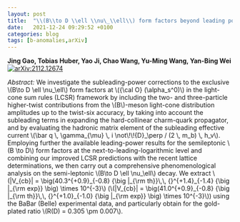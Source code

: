 ```yaml
---
layout: post
title:  "\\(B\\to D \\ell \\nu\_\\ell\\) form factors beyond leading power and extraction of \\(|V\_{cb}|\\) and \\(R(D)\\)"
date:   2021-12-24 09:29:52 +0100
categories: blog
tags: [b-anomalies,arXiv]
---
```


 **Jing Gao, Tobias Huber, Yao Ji, Chao Wang, Yu-Ming Wang, Yan-Bing Wei**
[![arXiv:2112.12674](https://img.shields.io/badge/arXiv-2112.12674-00ff00)](https://arxiv.org/abs/2112.12674)

*Abstract:*
We investigate the subleading-power corrections to the exclusive \\(B\\to D \\ell \\nu\_\\ell\\) form factors at \\({\\cal O} (\\alpha\_s^0)\\) in the light-cone sum rules (LCSR) framework by including the two- and three-particle higher-twist contributions from the \\(B\\)-meson light-cone distribution amplitudes up to the twist-six accuracy, by taking into account the subleading terms in expanding the hard-collinear charm-quark propagator, and by evaluating the hadronic matrix element of the subleading effective current \\(\\bar q \\, \\gamma\_{\\mu} \\, i \\not\\!\\!{D}\_\\perp / (2 \\, m_b) \\, h\_v\\). Employing further the available leading-power results for the semileptonic \\(B \\to D\\) form factors at the next-to-leading-logarithmic level and combining our improved LCSR predictions with the recent lattice determinations, we then carry out a comprehensive phenomenological analysis on the semi-leptonic \\(B\\to D \\ell \\nu\_\\ell\\) decay. We extract \\(|V\_{cb}| = \\big(40.3^{+0.9}\_{-0.8} {\\big |\_{\\rm th}}\\,\\, {}^{+1.4}\_{-1.4} {\\big |\_{\\rm exp}} \\big) \\times 10^{-3}\\) (\\(|V\_{cb}| = \\big(41.0^{+0.9}\_{-0.8} {\\big |\_{\\rm th}}\\,\\, {}^{+1.0}\_{-1.0} {\\big |_{\\rm exp}} \\big) \\times 10^{-3}\\)) using the BaBar (Belle) experimental data, and particularly obtain for the gold-plated ratio \\(R(D) = 0.305 \\pm 0.007\\).
